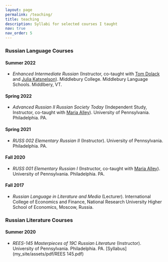 ```yaml
---
layout: page
permalink: /teaching/
title: teaching
description: Syllabi for selected courses I taught
nav: true
nav_order: 5
---
```


### Russian Language Courses

#### Summer 2022
- *Enhanced Intermediate Russian* (Instructor, co-taught with [Tom Dolack](https://wheatoncollege.edu/academics/faculty-directory/dolack-thomas/) and [Julia Katsnelson](https://www.uvm.edu/cas/germanrussian/profiles/julia-katsnelson)). Middlebury College. Middlebury Language Schools. Middlbery, VT.

#### Spring 2022
- *Advanced Russian II Russian Society Today* (Independent Study, Instructor, co-taught with [Maria Alley](https://rees.sas.upenn.edu/people/maria-alley)). University of Pennsylvania. Philadelphia. PA.

#### Spring 2021
- *RUSS 002 Elementary Russian II* (Instructor). University of Pennsylvania. Philadelphia. PA.

#### Fall 2020
- *RUSS 001 Elementary Russian I* (Instructor, co-taught with [Maria Alley](https://rees.sas.upenn.edu/people/maria-alley)). University of Pennsylvania. Philadelphia. PA.

#### Fall 2017
- *Russian Language in Literature and Media* (Lecturer). International College of Economics and Finance, National Research University
Higher School of Economics, Moscow, Russia.

### Russian Literature Courses

#### Summer 2020
- *REES-145 Masterpieces of 19C Russian Literature* (Instructor). University of Pennsylvania. Philadelphia. PA.
[Syllabus](my_site/assets/pdf/REES 145.pdf) 
